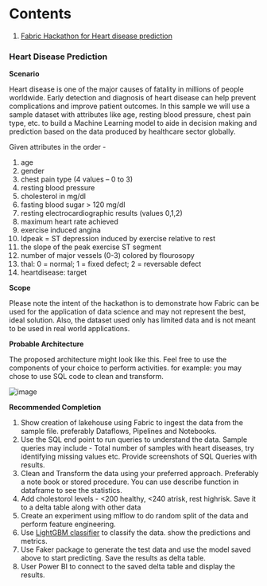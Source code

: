 # Contents

1. [Fabric Hackathon for Heart disease prediction](#heart-disease-prediction)


### Heart Disease Prediction

**Scenario**

Heart disease is one of the major causes of fatality in millions of people worldwide. Early detection and diagnosis of heart disease can help prevent complications and improve patient outcomes. In this sample we will use a sample dataset with attributes like age, resting blood pressure, chest pain type, etc. to build a Machine Learning model to aide in decision making and prediction based on the data produced by healthcare sector globally.

Given attributes in the order -

1. age
2. gender
3. chest pain type (4 values – 0 to 3)
4. resting blood pressure
5. cholesterol in mg/dl
6. fasting blood sugar \> 120 mg/dl
7. resting electrocardiographic results (values 0,1,2)
8. maximum heart rate achieved
9. exercise induced angina
10. ldpeak = ST depression induced by exercise relative to rest
11. the slope of the peak exercise ST segment
12. number of major vessels (0-3) colored by flourosopy
13. thal: 0 = normal; 1 = fixed defect; 2 = reversable defect
14. heartdisease: target

**Scope**

Please note the intent of the hackathon is to demonstrate how Fabric can be used for the application of data science and may not represent the best, ideal solution. Also, the dataset used only has limited data and is not meant to be used in real world applications.

**Probable Architecture**

The proposed architecture might look like this. Feel free to use the components of your choice to perform activities. for example: you may chose to use SQL code to clean and transform. 

![image](https://github.com/raghu4sangeeth/Data/assets/34170707/793c13f1-066e-410f-8703-08d0b5dd0daf)

**Recommended Completion**

1. Show creation of lakehouse using Fabric to ingest the data from the sample file. preferably Dataflows, Pipelines and Notebooks. 
2. Use the SQL end point to run queries to understand the data. Sample queries may include - Total number of samples with heart diseases, try identifying missing values etc. Provide screenshots of SQL Queries with results.
3. Clean and Transform the data using your preferred approach. Preferably a note book or stored procedure. You can use describe function in dataframe to see the statistics. 
4. Add cholestorol levels  - <200 healthy, <240 atrisk, rest highrisk. Save it to a delta table along with other data
5. Create an experiment using mlflow to do random split of the data and perform feature engineering.
6. Use [LightGBM classifier](https://lightgbm.readthedocs.io/en/v3.3.2/) to classify the data. show the predictions and metrics.
7. Use Faker package to generate the test data and use the model saved above to start predicting. Save the results as delta table.
8. User Power BI to connect to the saved delta table and display the results. 
